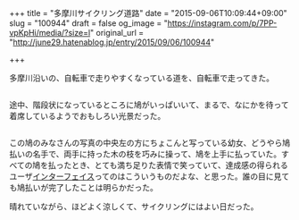 +++
title = "多摩川サイクリング道路"
date = "2015-09-06T10:09:44+09:00"
slug = "100944"
draft = false
og_image = "https://instagram.com/p/7PP-vpKpHi/media/?size=l"
original_url = "http://june29.hatenablog.jp/entry/2015/09/06/100944"

+++

<p>多摩川沿いの、自転車で走りやすくなっている道を、自転車で走ってきた。</p>

<p><a href="https://instagram.com/p/7PP-vpKpHi/"><img src="https://instagram.com/p/7PP-vpKpHi/media/?size=l" alt=""></a></p>

<p>途中、階段状になっているところに鳩がいっぱいいて、まるで、なにかを待って着席しているようでおもしろい光景だった。</p>

<p><a href="https://instagram.com/p/7PQ40rqpIx/"><img src="https://instagram.com/p/7PQ40rqpIx/media/?size=l" alt=""></a></p>

<p>この鳩のみなさんの写真の中央左の方にちょこんと写っている幼女、どうやら鳩払いの名手で、両手に持った木の枝を巧みに操って、鳩を上手に払っていた。すべての鳩を払ったとき、とても満ち足りた表情で笑っていて、達成感の得られるユーザ<a class="keyword" href="http://d.hatena.ne.jp/keyword/%A5%A4%A5%F3%A5%BF%A1%BC%A5%D5%A5%A7%A5%A4%A5%B9">インターフェイス</a>ってのはこういうものだよな、と思った。誰の目に見ても鳩払いが完了したことは明らかだった。</p>

<p>晴れていながら、ほどよく涼しくて、サイクリングにはよい日だった。</p>
